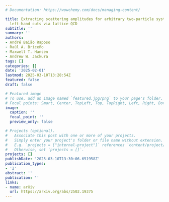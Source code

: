 ```yaml
---
# Documentation: https://wowchemy.com/docs/managing-content/

title: Extracting scattering amplitudes for arbitrary two-particle systems with one-particle
  left-hand cuts via lattice QCD
subtitle: ''
summary: ''
authors:
- André Baião Raposo
- Raúl A. Briceño
- Maxwell T. Hansen
- Andrew W. Jackura
tags: []
categories: []
date: '2025-02-01'
lastmod: 2025-03-10T13:28:54Z
featured: false
draft: false

# Featured image
# To use, add an image named `featured.jpg/png` to your page's folder.
# Focal points: Smart, Center, TopLeft, Top, TopRight, Left, Right, BottomLeft, Bottom, BottomRight.
image:
  caption: ''
  focal_point: ''
  preview_only: false

# Projects (optional).
#   Associate this post with one or more of your projects.
#   Simply enter your project's folder or file name without extension.
#   E.g. `projects = ["internal-project"]` references `content/project/deep-learning/index.md`.
#   Otherwise, set `projects = []`.
projects: []
publishDate: '2025-03-10T13:30:06.651958Z'
publication_types:
- '2'
abstract: ''
publication: ''
links:
- name: arXiv
  url: https://arxiv.org/abs/2502.19375
---
```


